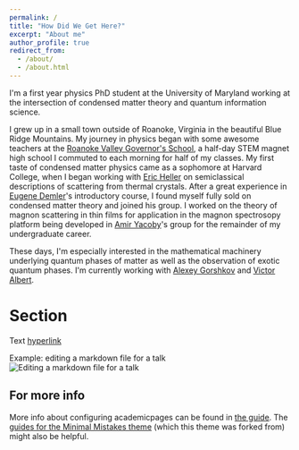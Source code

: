 ```yaml
---
permalink: /
title: "How Did We Get Here?"
excerpt: "About me" 
author_profile: true
redirect_from: 
  - /about/
  - /about.html
---
```

I'm a first year physics PhD student at the University of Maryland working at the intersection of condensed matter theory and quantum information science. 

I grew up in a small town outside of Roanoke, Virginia in the beautiful Blue Ridge Mountains. My journey in physics began with some awesome teachers at the [Roanoke Valley Governor's School](https://www.rvgs.k12.va.us/), a half-day STEM magnet high school I commuted to each morning for half of my classes. My first taste of condensed matter physics came as a sophomore at Harvard College, when I began working with [Eric Heller](https://www.physics.harvard.edu/people/facpages/heller) on semiclassical descriptions of scattering from thermal crystals. After a great experience in [Eugene Demler](https://www.phys.ethz.ch/the-department/people/person-detail.MjE0OTUw.TGlzdC84NDUsMTE3MjU5OTI5OQ==.html)'s introductory course, I found myself fully sold on condensed matter theory and joined his group. I worked on the theory of magnon scattering in thin films for application in the magnon spectrosopy platform being developed in [Amir Yacoby](http://yacoby.physics.harvard.edu/)'s group for the remainder of my undergraduate career.

These days, I'm especially interested in the mathematical machinery underlying quantum phases of matter as well as the observation of exotic quantum phases. I'm currently working with [Alexey Gorshkov](https://groups.jqi.umd.edu/gorshkov/) and [Victor Albert](https://sites.google.com/site/victorvalbert/home).

Section
======
Text [hyperlink](https://pages.github.com/) 


Example: editing a markdown file for a talk
![Editing a markdown file for a talk](/images/editing-talk.png)

For more info
------
More info about configuring academicpages can be found in [the guide](https://academicpages.github.io/markdown/). The [guides for the Minimal Mistakes theme](https://mmistakes.github.io/minimal-mistakes/docs/configuration/) (which this theme was forked from) might also be helpful.
